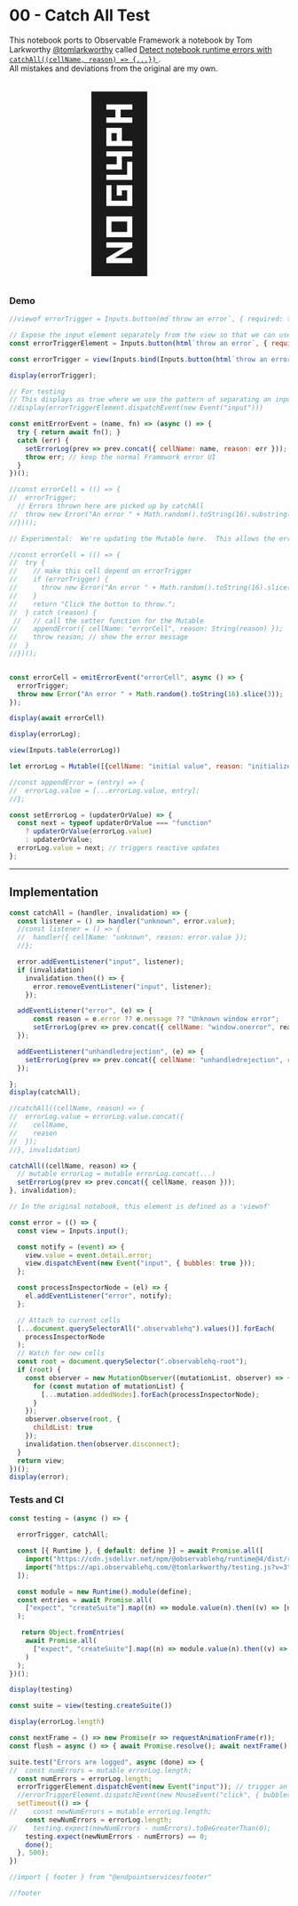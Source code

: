 # 00 - Catch All Test


<div class="tip">
  This notebook ports to Observable Framework a notebook by Tom Larkworthy
  <a href="https://observablehq.com/@tomlarkworthy" target="_blank" rel="noopener noreferrer">@tomlarkworthy</a> called <a href="https://observablehq.com/@tomlarkworthy/catch-all" target="_blank" rel="noopener noreferrer">Detect notebook runtime errors with <code>catchAll((cellName, reason) =&gt; {...})</code> </a>. <br/>
  All mistakes and deviations from the original are my own.
</div>


<span style="font-size: 300px; padding-left: 100px">🚨</span>

<!--
https://observablehq.com/@tomlarkworthy/catch-all
-->


### Demo

<!--
// FIGURE OUT HOW TO LINK TO MUTABLE SO THAT ITS VALUE CHANGES
// const errorTriggerEl = Mutable(null);
-->

```js echo
//viewof errorTrigger = Inputs.button(md`throw an error`, { required: true })

// Expose the input element separately from the view so that we can use it to dispatch events and add listeners
const errorTriggerElement = Inputs.button(html`throw an error`, { required: true });

const errorTrigger = view(Inputs.bind(Inputs.button(html`throw an error`, { required: true }), errorTriggerElement));
```

```js echo
display(errorTrigger);
```

```js
// For testing
// This displays as true where we use the pattern of separating an input element with DOM from the generator.
//display(errorTriggerElement.dispatchEvent(new Event("input")))
```

```js echo
const emitErrorEvent = (name, fn) => (async () => {
  try { return await fn(); }
  catch (err) {
    setErrorLog(prev => prev.concat({ cellName: name, reason: err }));
    throw err; // keep the normal Framework error UI
  }
})();
```

```js echo
//const errorCell = (() => {
//  errorTrigger;
  // Errors thrown here are picked up by catchAll
//  throw new Error("An error " + Math.random().toString(16).substring(3));
//})();

// Experimental:  We're updating the Mutable here.  This allows the errorLog to accumulate errors but it doesn't work with the testing portion. We'll need to revisit this approach later....

//const errorCell = (() => {
//  try {
//    // make this cell depend on errorTrigger
//    if (errorTrigger) {
//      throw new Error("An error " + Math.random().toString(16).slice(3));
//    }
//    return "Click the button to throw.";
//  } catch (reason) {
 //   // call the setter function for the Mutable
//    appendError({ cellName: "errorCell", reason: String(reason) });
//    throw reason; // show the error message
//  }
//})();


const errorCell = emitErrorEvent("errorCell", async () => {
  errorTrigger;
  throw new Error("An error " + Math.random().toString(16).slice(3));
});

display(await errorCell)
```


```js echo
display(errorLog);
```

```js echo
view(Inputs.table(errorLog))
```


```js echo
let errorLog = Mutable([{cellName: "initial value", reason: "initialize"}]);

//const appendError = (entry) => {
//  errorLog.value = [...errorLog.value, entry];
//};

const setErrorLog = (updaterOrValue) => {
  const next = typeof updaterOrValue === "function"
    ? updaterOrValue(errorLog.value)
    : updaterOrValue;
  errorLog.value = next; // triggers reactive updates
};
```


---


<!--
Everything above the line runs on its own as a demo.
-->

## Implementation


```js echo
const catchAll = (handler, invalidation) => {
  const listener = () => handler("unknown", error.value);
  //const listener = () => {
  //  handler({ cellName: "unknown", reason: error.value });
  //};

  error.addEventListener("input", listener);
  if (invalidation)
    invalidation.then(() => {
      error.removeEventListener("input", listener);
    });

  addEventListener("error", (e) => {
      const reason = e.error ?? e.message ?? "Unknown window error";
      setErrorLog(prev => prev.concat({ cellName: "window.onerror", reason }));
  });

  addEventListener("unhandledrejection", (e) => {
    setErrorLog(prev => prev.concat({ cellName: "unhandledrejection", reason: e.reason }));
  });

};
display(catchAll);
```

```js echo
//catchAll((cellName, reason) => {
//  errorLog.value = errorLog.value.concat({
//    cellName,
//    reason
//  });
//}, invalidation)

catchAll((cellName, reason) => {
  // mutable errorLog = mutable errorLog.concat(...)
  setErrorLog(prev => prev.concat({ cellName, reason }));
}, invalidation);

```



```js echo
// In the original notebook, this element is defined as a 'viewof'

const error = (() => {
  const view = Inputs.input();

  const notify = (event) => {
    view.value = event.detail.error;
    view.dispatchEvent(new Event("input", { bubbles: true }));
  };

  const processInspectorNode = (el) => {
    el.addEventListener("error", notify);
  };

  // Attach to current cells
  [...document.querySelectorAll(".observablehq").values()].forEach(
    processInspectorNode
  );
  // Watch for new cells
  const root = document.querySelector(".observablehq-root");
  if (root) {
    const observer = new MutationObserver((mutationList, observer) => {
      for (const mutation of mutationList) {
        [...mutation.addedNodes].forEach(processInspectorNode);
      }
    });
    observer.observe(root, {
      childList: true
    });
    invalidation.then(observer.disconnect);
  }
  return view;
})();
display(error);
```



### Tests and CI


```js echo
const testing = (async () => {
  
  errorTrigger, catchAll;

  const [{ Runtime }, { default: define }] = await Promise.all([
    import("https://cdn.jsdelivr.net/npm/@observablehq/runtime@4/dist/runtime.js"),
    import("https://api.observablehq.com/@tomlarkworthy/testing.js?v=3")
  ]);

  const module = new Runtime().module(define);
  const entries = await Promise.all(
    ["expect", "createSuite"].map((n) => module.value(n).then((v) => [n, v]))
  );

   return Object.fromEntries(
    await Promise.all(
      ["expect", "createSuite"].map((n) => module.value(n).then((v) => [n, v]))
    )
  );
})();
```

```js echo
display(testing)
```

```js echo
const suite = view(testing.createSuite())
```

<!---
Investigate MUTABLE and use of .value
--->

```js
display(errorLog.length)
```

```js
const nextFrame = () => new Promise(r => requestAnimationFrame(r));
const flush = async () => { await Promise.resolve(); await nextFrame(); await nextFrame(); };
```

```js echo
suite.test("Errors are logged", async (done) => {
//  const numErrors = mutable errorLog.length;
  const numErrors = errorLog.length;
  errorTriggerElement.dispatchEvent(new Event("input")); // trigger an error
  //errorTriggerElement.dispatchEvent(new MouseEvent("click", { bubbles: true }));
  setTimeout(() => {
//    const newNumErrors = mutable errorLog.length;
    const newNumErrors = errorLog.length;
//    testing.expect(newNumErrors - numErrors).toBeGreaterThan(0);
    testing.expect(newNumErrors - numErrors) == 0;
    done();
  }, 500);
})

```


```js
//import { footer } from "@endpointservices/footer"
```

```js
//footer
```
